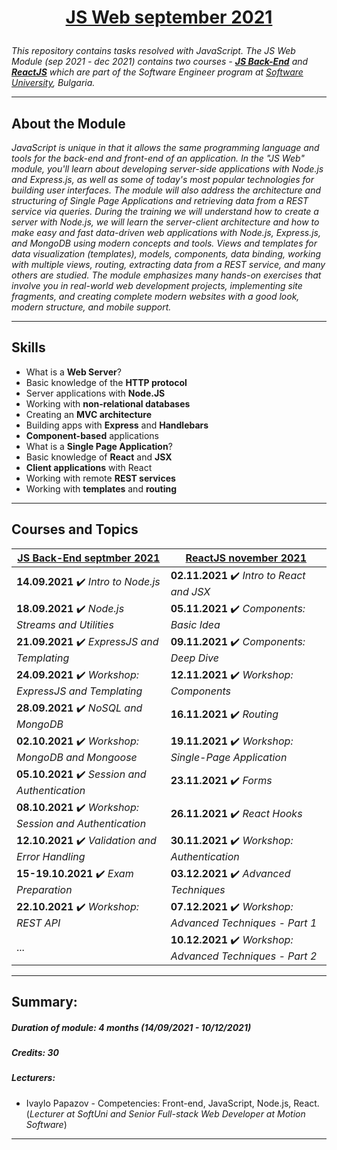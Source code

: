 # <a href="https://softuni.bg/modules/96/js-web/1305" rel="JavaScript Web"><p align="center"> JS Web september 2021<p></a>

_This repository contains tasks resolved with JavaScript. The JS Web Module (sep 2021 - dec 2021) contains two courses - [**JS Back-End**](https://softuni.bg/trainings/3496/js-back-end-september-2021) and [**ReactJS**](https://softuni.bg/trainings/3575/reactjs-november-2021) which are part of the Software Engineer program at [Software University](https://softuni.bg/), Bulgaria._

---

## About the Module
_JavaScript is unique in that it allows the same programming language and tools for the back-end and front-end of an application. In the "JS Web" module, you'll learn about developing server-side applications with Node.js and Express.js, as well as some of today's most popular technologies for building user interfaces. The module will also address the architecture and structuring of Single Page Applications and retrieving data from a REST service via queries. During the training we will understand how to create a server with Node.js, we will learn the server-client architecture and how to make easy and fast data-driven web applications with Node.js, Express.js, and MongoDB using modern concepts and tools. Views and templates for data visualization (templates), models, components, data binding, working with multiple views, routing, extracting data from a REST service, and many others are studied. The module emphasizes many hands-on exercises that involve you in real-world web development projects, implementing site fragments, and creating complete modern websites with a good look, modern structure, and mobile support._

---

## Skills
* What is a **Web Server**?
* Basic knowledge of the **HTTP protocol**
* Server applications with **Node.JS**
* Working with **non-relational databases**
* Creating an **MVC architecture**
* Building apps with **Express** and **Handlebars**
* **Component-based** applications
* What is a **Single Page Application**?
* Basic knowledge of **React** and **JSX**
* **Client applications** with React
* Working with remote **REST services**
* Working with **templates** and **routing**

---

## Courses and Topics
[JS Back-End septmber 2021](https://softuni.bg/trainings/3496/js-back-end-september-2021) | [ReactJS november 2021](https://softuni.bg/trainings/3575/reactjs-november-2021)
----------------- | -------------
**14.09.2021** :heavy_check_mark: _Intro to Node.js_ | **02.11.2021** :heavy_check_mark: _Intro to React and JSX_
**18.09.2021** :heavy_check_mark: _Node.js Streams and Utilities_ | **05.11.2021** :heavy_check_mark: _Components: Basic Idea_
**21.09.2021** :heavy_check_mark: _ExpressJS and Templating_ | **09.11.2021** :heavy_check_mark: _Components: Deep Dive_
**24.09.2021** :heavy_check_mark: _Workshop: ExpressJS and Templating_ | **12.11.2021** :heavy_check_mark: _Workshop: Components_
**28.09.2021** :heavy_check_mark: _NoSQL and MongoDB_ | **16.11.2021** :heavy_check_mark: _Routing_
**02.10.2021** :heavy_check_mark: _Workshop: MongoDB and Mongoose_ | **19.11.2021** :heavy_check_mark: _Workshop: Single-Page Application_
**05.10.2021** :heavy_check_mark: _Session and Authentication_ | **23.11.2021** :heavy_check_mark: _Forms_
**08.10.2021** :heavy_check_mark: _Workshop: Session and Authentication_ | **26.11.2021** :heavy_check_mark: _React Hooks_
**12.10.2021** :heavy_check_mark: _Validation and Error Handling_ | **30.11.2021** :heavy_check_mark: _Workshop: Authentication_
**15-19.10.2021** :heavy_check_mark: _Exam Preparation_ | **03.12.2021** :heavy_check_mark: _Advanced Techniques_
**22.10.2021** :heavy_check_mark: _Workshop: REST API_ | **07.12.2021** :heavy_check_mark: _Workshop: Advanced Techniques - Part 1_
... | **10.12.2021** :heavy_check_mark: _Workshop: Advanced Techniques - Part 2_

---

## Summary:

##### Duration of module: _4 months (14/09/2021 - 10/12/2021)_

<!--##### Price: _440 BGN_-->
<!--##### Certificate: _..._-->

##### Credits: _30_

<!-- ##### Scoring System for the Cource JS Web: _90% Practical Exam + 5% Theoretical Exam + 5% Homework_ -->

<!--##### Exam result: _..._-->

##### Lecturers:
* Ivaylo Papazov - Competencies: Front-end, JavaScript, Node.js, React. (_Lecturer at SoftUni and Senior Full-stack Web Developer at Motion Software_)
---
